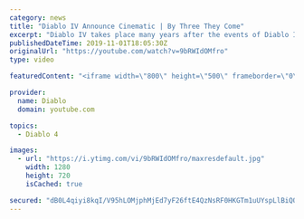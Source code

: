 ```yaml
---
category: news
title: "Diablo IV Announce Cinematic | By Three They Come"
excerpt: "Diablo IV takes place many years after the events of Diablo III, after millions have been slaughtered by the actions of the High Heavens and Burning Hells alike."
publishedDateTime: 2019-11-01T18:05:30Z
originalUrl: "https://youtube.com/watch?v=9bRWIdOMfro"
type: video

featuredContent: "<iframe width=\"800\" height=\"500\" frameborder=\"0\" src=\"https://www.youtube.com/embed/9bRWIdOMfro\" allow=\"accelerometer; autoplay; encrypted-media; gyroscope; picture-in-picture\" allowfullscreen></iframe>"

provider:
  name: Diablo
  domain: youtube.com

topics:
  - Diablo 4

images:
  - url: "https://i.ytimg.com/vi/9bRWIdOMfro/maxresdefault.jpg"
    width: 1280
    height: 720
    isCached: true

secured: "dB0L4qiyi8kqI/V95hLOMjphMjEd7yF26ftE4QzNsRF0HKGTm1uUYspLlBiQO7odTV6WoolHRFGHaJKPNUIDG2KYjLGKHTVK+eDfKNkDoHKHRq9Gc2lzvJcHQgWtsZ/yTsLgTk4C9HhpJ8mDaqFo6PVA4tjYHFd1ZcdgSKMwD6umzEyi386kx8SoIs3/6uMBzsVvk5rh/aQg2UjYR5JtckzUhTYCC/xtijr1KR4b+Ufy+1dX2l2F+5PyqMBsJTkGa44YlsjpreMfyD+DRwzkGGRhs/aS+igQGk8Zka68iYNvOff8A3dJgakZLRl44bQNeQjiFTk56J8ubYU8CAlZOPJP/ggcmsyWrodbvVDdPnqykSfEsWeJjt+h7whcaWIEFynRHGaT2t1hfkWBlZHjuJE7YqPWg69S4VyWyVql9zswj7ddt9L/yaEL/dShO/NM;mQr+Rg32bQUCU3FTEL3RTA=="
---
```


